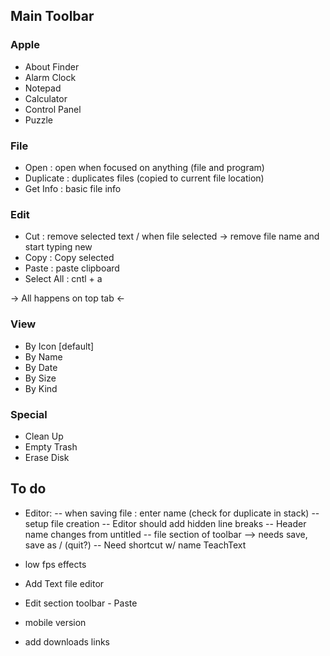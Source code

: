 
## Main Toolbar

### Apple

- About Finder
- Alarm Clock
- Notepad
- Calculator
- Control Panel
- Puzzle


### File

- Open : open when focused on anything (file and program)
- Duplicate : duplicates files (copied to current file location)
- Get Info : basic file info


### Edit 

- Cut : remove selected text / when file selected -> remove file name and start typing new
- Copy : Copy selected
- Paste : paste clipboard
- Select All : cntl + a 

-> All happens on top tab <-


### View

- By Icon [default]
- By Name
- By Date
- By Size
- By Kind


### Special

- Clean Up
- Empty Trash
- Erase Disk


## To do

- Editor:
-- when saving file : enter name (check for duplicate in stack)
-- setup file creation
-- Editor should add hidden line breaks
-- Header name changes from  untitled
-- file section of toolbar --> needs save, save as / (quit?)
-- Need shortcut w/ name TeachText

- low fps effects
- Add Text file editor
- Edit section toolbar - Paste
- mobile version

- add downloads links